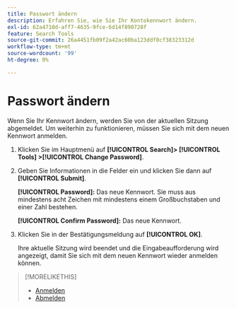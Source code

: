 ```yaml
---
title: Passwort ändern
description: Erfahren Sie, wie Sie Ihr Kontokennwort ändern.
exl-id: 62a4710d-aff7-4635-9fce-6d14f890728f
feature: Search Tools
source-git-commit: 26a4451fb09f2a42ac60ba123ddf0cf38323312d
workflow-type: tm+mt
source-wordcount: '99'
ht-degree: 0%

---
```


# Passwort ändern

Wenn Sie Ihr Kennwort ändern, werden Sie von der aktuellen Sitzung abgemeldet. Um weiterhin zu funktionieren, müssen Sie sich mit dem neuen Kennwort anmelden.

1. Klicken Sie im Hauptmenü auf **[!UICONTROL Search]> [!UICONTROL Tools] >[!UICONTROL Change Password]**.

1. Geben Sie Informationen in die Felder ein und klicken Sie dann auf **[!UICONTROL Submit]**.

   **[!UICONTROL Password]:** Das neue Kennwort. Sie muss aus mindestens acht Zeichen mit mindestens einem Großbuchstaben und einer Zahl bestehen.

   **[!UICONTROL Confirm Password]:** Das neue Kennwort.

1. Klicken Sie in der Bestätigungsmeldung auf **[!UICONTROL OK]**.

   Ihre aktuelle Sitzung wird beendet und die Eingabeaufforderung wird angezeigt, damit Sie sich mit dem neuen Kennwort wieder anmelden können.

>[!MORELIKETHIS]
>
>* [Anmelden](/help/search-social-commerce/getting-started/sign-in.md)
>* [Abmelden](/help/search-social-commerce/getting-started/sign-out.md)
